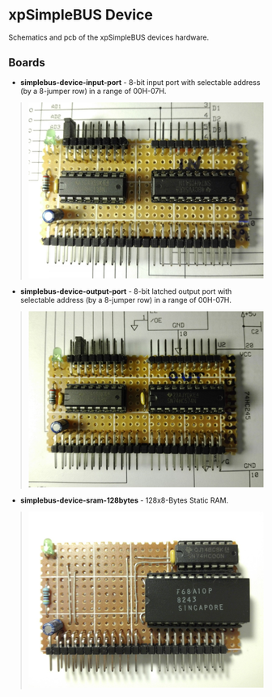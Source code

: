 # xpSimpleBUS Device
Schematics and pcb of the xpSimpleBUS devices hardware.

## Boards
* **simplebus-device-input-port** - 8-bit input port with selectable address (by a 8-jumper row) in a range of 00H-07H.
> ![simplebus-device-input-port.jpg](../.images/simplebus-device-input-port.jpg)

* **simplebus-device-output-port** - 8-bit latched output port with selectable address (by a 8-jumper row) in a range of 00H-07H.
> ![simplebus-device-output-port.jpg](../.images/simplebus-device-output-port.jpg)

* **simplebus-device-sram-128bytes** - 128x8-Bytes Static RAM.
> ![simplebus-device-sram-128bytes.jpg](../.images/simplebus-device-sram-128bytes.jpg)
